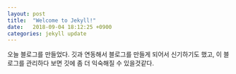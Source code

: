 ```yaml
---
layout: post
title:  "Welcome to Jekyll!"
date:   2018-09-04 18:12:25 +0900
categories: jekyll update
---
```

오늘 블로그를 만들었다. 깃과 연동해서 블로그를 만들게 되어서 신기하기도 했고, 이 블로그를 관리하다 보면 깃에 좀 더 익숙해질 수 있을것같다.

